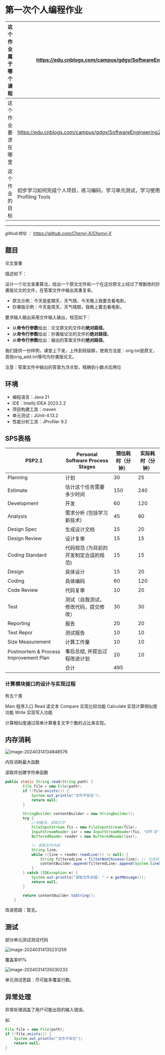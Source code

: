 # 第一次个人编程作业

| 这个作业属于哪个课程 | https://edu.cnblogs.com/campus/gdgy/SoftwareEngineering2024  |
| -------------------- | ------------------------------------------------------------ |
| 这个作业要求在哪里   | https://edu.cnblogs.com/campus/gdgy/SoftwareEngineering2024/homework/13136 |
| 这个作业的目标       | 初步学习如何完成个人项目，练习编码，学习单元测试，学习使用性能分析工具Studio Profiling Tools |

---

*github地址 ： https://github.com/Chenyi-X/Chenyi-X*

## 题目

论文查重

描述如下：

设计一个论文查重算法，给出一个原文文件和一个在这份原文上经过了增删改的抄袭版论文的文件，在答案文件中输出其重复率。

- 原文示例：今天是星期天，天气晴，今天晚上我要去看电影。
- 抄袭版示例：今天是周天，天气晴朗，我晚上要去看电影。

要求输入输出采用文件输入输出，规范如下：

- 从**命令行参数**给出：论文原文的文件的**绝对路径**。
- 从**命令行参数**给出：抄袭版论文的文件的**绝对路径**。
- 从**命令行参数**给出：输出的答案文件的**绝对路径**。

我们提供一份样例，课堂上下发，上传到班级群，使用方法是：orig.txt是原文，其他orig_add.txt等均为抄袭版论文。

注意：答案文件中输出的答案为浮点型，精确到小数点后两位



## 环境

- 编程语言：Java 21
- IDE：Intellij IDEA 2023.2.2
- 项目构建工具：maven
- 单元测试：JUnit-4.13.2
- 性能分析工具：JProfiler 9.2

## SPS表格

| PSP2.1                                | Personal Software Process Stages      | 预估耗时（分钟） | 实际耗时（分钟） |
| ------------------------------------- | ------------------------------------- | ---------------- | ---------------- |
| Planning                              | 计划                                  | 30               | 25               |
| Estimate                              | 估计这个任务需要多少时间              | 150              | 240              |
| Development                           | 开发                                  | 60               | 120              |
| Analysis                              | 需求分析 (包括学习新技术)             | 45               | 90               |
| Design Spec                           | 生成设计文档                          | 15               | 20               |
| Design Review                         | 设计复审                              | 15               | 15               |
| Coding Standard                       | 代码规范 (为目前的开发制定合适的规范) | 15               | 15               |
| Design                                | 具体设计                              | 15               | 20               |
| Coding                                | 具体编码                              | 60               | 120              |
| Code Review                           | 代码复审                              | 10               | 20               |
| Test                                  | 测试（自我测试，修改代码，提交修改）  | 30               | 30               |
| Reporting                             | 报告                                  | 20               | 20               |
| Test Repor                            | 测试报告                              | 10               | 10               |
| Size Measurement                      | 计算工作量                            | 10               | 10               |
| Postmortem & Process Improvement Plan | 事后总结, 并提出过程改进计划          | 20               | 10               |
|                                       | 合计                                  | 495              |                  |

### 计算模块接口的设计与实现过程

有五个类

Main 程序入口
Read 读文本
Compare 实现比较功能
Calculate 实现计算相似度功能
Write 实现写入功能

计算相似度通过简单计算重复文字个数的占比来实现。

## 内存消耗

![image-20240314134848576](C:\Users\Cypol\AppData\Roaming\Typora\typora-user-images\image-20240314134848576.png)

内存消耗最大函数

读取并创建字符串函数

```java
public static String read(String path) {
        File file = new File(path);
        if (!file.exists()) {
            System.out.println("文件不存在");
            return null;
        }

        StringBuilder contentBuilder = new StringBuilder();
        try {
            //创建流，读取汉字
            FileInputStream fis = new FileInputStream(file);
            InputStreamReader isr = new InputStreamReader(fis, "UTF-8");
            BufferedReader reader = new BufferedReader(isr);

            // 读取文件内容
            String line;
            while ((line = reader.readLine()) != null) {
                String filteredLine = filterNonChinese(line); // 过滤非汉字字符
                contentBuilder.append(filteredLine).append(System.lineSeparator());
            }
        } catch (IOException e) {
            System.out.println("读取文件出错: " + e.getMessage());
            return null;
        }

        return contentBuilder.toString();
    }
```

改进思路：暂无。

## 测试

部分单元测试测试代码

![image-20240314135231259](C:\Users\Cypol\AppData\Roaming\Typora\typora-user-images\image-20240314135231259.png)

覆盖率91%

![image-20240314135030233](C:\Users\Cypol\AppData\Roaming\Typora\typora-user-images\image-20240314135030233.png)

单元测试思路：尽可能多覆盖行数。

## 异常处理

异常处理涵盖了用户可能出现的输入错误。

如

```java
File file = new File(path);
if (!file.exists()) {
    System.out.println("文件不存在");
    return null;
}
```